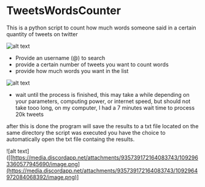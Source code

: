 # TweetsWordsCounter
This is a python script to count how much words someone said in a certain quantity of tweets on twitter

![alt text](https://media.discordapp.net/attachments/935739172164083743/1092956544435486810/image.png)

- Provide an username (@) to search
- provide a certain number of tweets you want to count words
- provide how much words you want in the list

![alt text](https://media.discordapp.net/attachments/935739172164083743/1092963360577945690/image.png)

- wait until the process is finished, this may take a while depending on your parameters, computing power, or internet speed, but 
should not take tooo long, on my computer, I had a 7 minutes wait time to process 20k tweets

after this is done the program will save the results to a txt file located on the same directory the script was executed
you have the choice to automatically open the txt file containg the results.

![alt text]([[https://media.discordapp.net/attachments/935739172164083743/1092963360577945690/image.png](https://media.discordapp.net/attachments/935739172164083743/1092964972084068392/image.png)]
